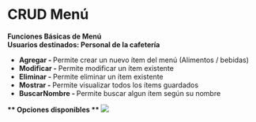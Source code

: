 # CRUD Menú
<strong>Funciones Básicas de Menú</strong><br>
<strong>Usuarios destinados:  Personal de la cafetería </strong>
 <ul> 
 <li><strong> Agregar -  </strong> Permite crear un nuevo ítem del menú (Alimentos / bebidas) <br></li>
 <li><strong> Modificar -  </strong> Permite modificar un ítem existente <br></li>
 <li><strong> Eliminar -  </strong> Permite eliminar un ítem existente <br></li>
 <li><strong> Mostrar -  </strong> Permite visualizar todos los ítems guardados <br></li>
 <li><strong> BuscarNombre -  </strong> Permite buscar algun ítem según su nombre <br></li>
 </ul> 
<!--![Captura](https://user-images.githubusercontent.com/36962914/115645700-71c75a00-a2e6-11eb-83cf-fd6ca09e1f76.PNG)-->
<strong> ** Opciones disponibles ** </strong>
<img src='https://user-images.githubusercontent.com/36962914/115645700-71c75a00-a2e6-11eb-83cf-fd6ca09e1f76.PNG'></img>
